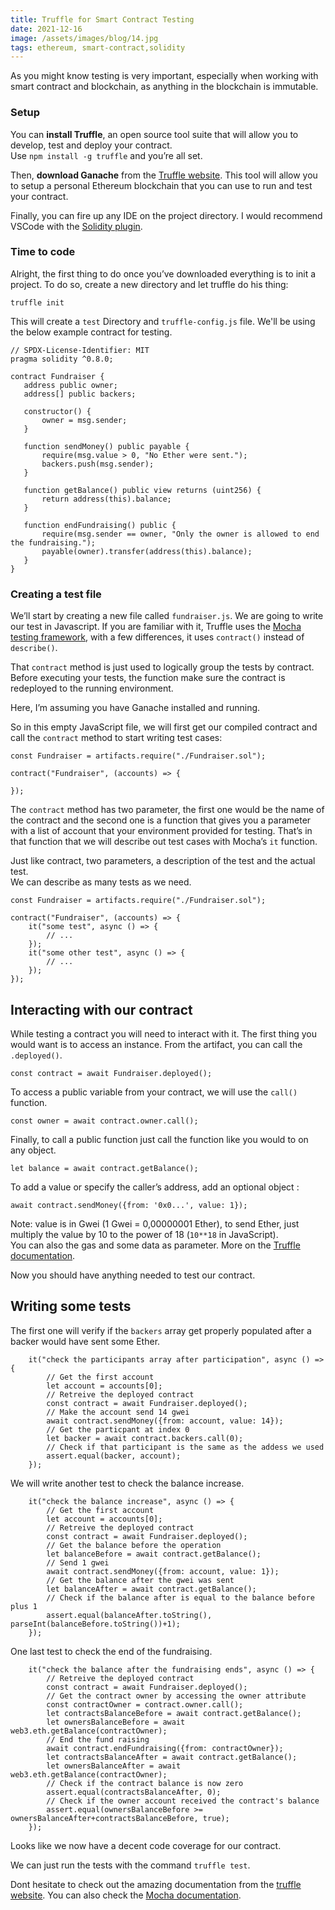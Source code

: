```yaml
---
title: Truffle for Smart Contract Testing
date: 2021-12-16
image: /assets/images/blog/14.jpg
tags: ethereum, smart-contract,solidity
---
```


As you might know testing is very important, especially when working with smart contract and blockchain, as anything in the blockchain is immutable.

### Setup

You can **install Truffle**, an open source tool suite that will allow you to develop, test and deploy your contract.  
Use `npm install -g truffle` and you’re all set.

Then, **download Ganache** from the [Truffle website](https://trufflesuite.com/ganache/). This tool will allow you to setup a personal Ethereum blockchain that you can use to run and test your contract.

Finally, you can fire up any IDE on the project directory. I would recommend VSCode with the [Solidity plugin](https://github.com/juanfranblanco/vscode-solidity).

### Time to code

Alright, the first thing to do once you’ve downloaded everything is to init a project. To do so, create a new directory and let truffle do his thing:

```
truffle init
```

This will create a `test` Directory and `truffle-config.js` file.
We'll be using the below example contract for testing.

```
// SPDX-License-Identifier: MIT
pragma solidity ^0.8.0;

contract Fundraiser {
   address public owner;
   address[] public backers;

   constructor() {
       owner = msg.sender;
   }

   function sendMoney() public payable {
       require(msg.value > 0, "No Ether were sent.");
       backers.push(msg.sender);
   }

   function getBalance() public view returns (uint256) {
       return address(this).balance;
   }

   function endFundraising() public {
       require(msg.sender == owner, "Only the owner is allowed to end the fundraising.");
       payable(owner).transfer(address(this).balance);
   }
}
```

### Creating a test file

We’ll start by creating a new file called `fundraiser.js`. We are going to write our test in Javascript. If you are familiar with it, Truffle uses the [Mocha testing framework](https://mochajs.org/), with a few differences, it uses `contract()` instead of `describe()`.

That `contract` method is just used to logically group the tests by contract. Before executing your tests, the function make sure the contract is redeployed to the running environment.

Here, I’m assuming you have Ganache installed and running.

So in this empty JavaScript file, we will first get our compiled contract and call the `contract` method to start writing test cases:

```
const Fundraiser = artifacts.require("./Fundraiser.sol");

contract("Fundraiser", (accounts) => {

});
```

The `contract` method has two parameter, the first one would be the name of the contract and the second one is a function that gives you a parameter with a list of account that your environment provided for testing. That’s in that function that we will describe out test cases with Mocha’s `it` function.

Just like contract, two parameters, a description of the test and the actual test.  
We can describe as many tests as we need.

```
const Fundraiser = artifacts.require("./Fundraiser.sol");

contract("Fundraiser", (accounts) => {
    it("some test", async () => {
        // ...
    });
    it("some other test", async () => {
        // ...
    });
});
```

## Interacting with our contract

While testing a contract you will need to interact with it. The first thing you would want is to access an instance. From the artifact, you can call the `.deployed()`.

```
const contract = await Fundraiser.deployed();

```

To access a public variable from your contract, we will use the `call()` function.

```
const owner = await contract.owner.call();

```

Finally, to call a public function just call the function like you would to on any object.

```
let balance = await contract.getBalance();

```

To add a value or specify the caller’s address, add an optional object :

```
await contract.sendMoney({from: '0x0...', value: 1});

```

Note: value is in Gwei (1 Gwei = 0,00000001 Ether), to send Ether, just multiply the value by 10 to the power of 18 (`10**18` in JavaScript).  
You can also the gas and some data as parameter. More on the [Truffle documentation](https://trufflesuite.com/docs/truffle/getting-started/interacting-with-your-contracts.html).

Now you should have anything needed to test our contract.

## Writing some tests

The first one will verify if the `backers` array get properly populated after a backer would have sent some Ether.

```
    it("check the participants array after participation", async () => {
        // Get the first account
        let account = accounts[0];
        // Retreive the deployed contract
        const contract = await Fundraiser.deployed();
        // Make the account send 14 gwei
        await contract.sendMoney({from: account, value: 14});
        // Get the particpant at index 0
        let backer = await contract.backers.call(0);
        // Check if that participant is the same as the addess we used
        assert.equal(backer, account);
    });

```

We will write another test to check the balance increase.

```
    it("check the balance increase", async () => {
        // Get the first account
        let account = accounts[0];
        // Retreive the deployed contract
        const contract = await Fundraiser.deployed();
        // Get the balance before the operation
        let balanceBefore = await contract.getBalance();
        // Send 1 gwei
        await contract.sendMoney({from: account, value: 1});
        // Get the balance after the gwei was sent
        let balanceAfter = await contract.getBalance();
        // Check if the balance after is equal to the balance before plus 1
        assert.equal(balanceAfter.toString(), parseInt(balanceBefore.toString())+1);
    });

```

One last test to check the end of the fundraising.

```
    it("check the balance after the fundraising ends", async () => {
        // Retreive the deployed contract
        const contract = await Fundraiser.deployed();
        // Get the contract owner by accessing the owner attribute
        const contractOwner = contract.owner.call();
        let contractsBalanceBefore = await contract.getBalance();
        let ownersBalanceBefore = await web3.eth.getBalance(contractOwner);
        // End the fund raising
        await contract.endFundraising({from: contractOwner});
        let contractsBalanceAfter = await contract.getBalance();
        let ownersBalanceAfter = await web3.eth.getBalance(contractOwner);
        // Check if the contract balance is now zero
        assert.equal(contractsBalanceAfter, 0);
        // Check if the owner account received the contract's balance
        assert.equal(ownersBalanceBefore >= ownersBalanceAfter+contractsBalanceBefore, true);
    });

```

Looks like we now have a decent code coverage for our contract.

We can just run the tests with the command `truffle test`.

Dont hesitate to check out the amazing documentation from the [truffle website](https://trufflesuite.com/docs/truffle/testing/writing-tests-in-javascript.html). You can also check the [Mocha documentation](https://mochajs.org/).
